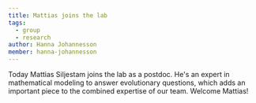```yaml
---
title: Mattias joins the lab
tags:
  - group
  - research
author: Hanna Johannesson
member: hanna-johannesson
---
```


Today Mattias Siljestam joins the lab as a postdoc. He's an expert in mathematical modeling to answer evolutionary questions, which adds an important piece to the combined expertise of our team. Welcome Mattias!
